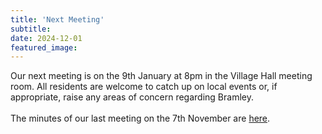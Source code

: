 ```yaml
---
title: 'Next Meeting'
subtitle: 
date: 2024-12-01
featured_image: 
---
```


Our next meeting is on the 9th January at 8pm in the Village Hall meeting room. All residents are welcome to catch up on local events or, if appropriate, raise any areas of concern regarding Bramley. 
<br><br>
The minutes of our last meeting on the 7th November are [here](https://www.dropbox.com/scl/fo/q12214kut17qryr6hxe5o/h?rlkey=378b1m3sa5attqm2wtfevdcco&dl=0).
<br>

